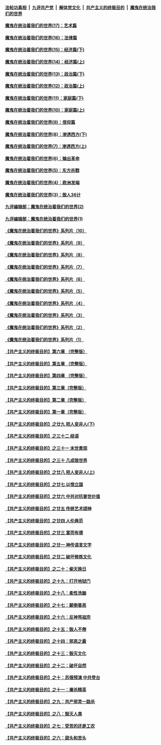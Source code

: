 ####  [法轮功真相](../../../../basic/blob/master/README.md?t=10231531) &nbsp;|&nbsp; [九评共产党](../../../../9ping.md/blob/master/README.md?t=10231531) &nbsp;|&nbsp; [解体党文化](../../../../jtdwh.md/blob/master/README.md?t=10231531)  &nbsp;|&nbsp; [共产主义的终极目的](../../../../gczydzjmd.md/blob/master/README.md?t=10231531) &nbsp;|&nbsp; [魔鬼在统治我们的世界](../../../../mgztzwmdsj.md/blob/master/README.md?t=10231531) 

#### [魔鬼在统治着我们的世界(17)：艺术篇](../pages/nsc422/n10499093.md?t=10231531) 

#### [魔鬼在统治着我们的世界(16)：法律篇](../pages/nsc422/n10485969.md?t=10231531) 

#### [魔鬼在统治着我们的世界(15)：经济篇(下)](../pages/nsc422/n10469975.md?t=10231531) 

#### [魔鬼在统治着我们的世界(14)：经济篇(上)](../pages/nsc422/n10457370.md?t=10231531) 

#### [魔鬼在统治着我们的世界(13)：政治篇(下)](../pages/nsc422/n10448270.md?t=10231531) 

#### [魔鬼在统治着我们的世界(12)：政治篇(上)](../pages/nsc422/n10444576.md?t=10231531) 

#### [魔鬼在统治着我们的世界(11)：家庭篇(下)](../pages/nsc422/n10440961.md?t=10231531) 

#### [魔鬼在统治着我们的世界(10)：家庭篇(上)](../pages/nsc422/n10435448.md?t=10231531) 

#### [魔鬼在统治着我们的世界(9)：信仰篇](../pages/nsc422/n10432159.md?t=10231531) 

#### [魔鬼在统治着我们的世界(8)：渗透西方(下)](../pages/nsc422/n10429603.md?t=10231531) 

#### [魔鬼在统治着我们的世界(7)：渗透西方(上)](../pages/nsc422/n10426013.md?t=10231531) 

#### [魔鬼在统治着我们的世界(6)：输出革命](../pages/nsc422/n10421536.md?t=10231531) 

#### [魔鬼在统治着我们的世界(5)：东方杀戮](../pages/nsc422/n10417707.md?t=10231531) 

#### [魔鬼在统治着我们的世界(4)：欧洲发端](../pages/nsc422/n10414890.md?t=10231531) 

#### [魔鬼在统治着我们的世界(3)：毁人36计](../pages/nsc422/n10411583.md?t=10231531) 

#### [九评编辑部：魔鬼在统治着我们的世界(2)](../pages/nsc422/n10410036.md?t=10231531) 

#### [九评编辑部：魔鬼在统治着我们的世界(1)](../pages/nsc422/n10406825.md?t=10231531) 

#### [《魔鬼在统治着我们的世界》系列片（10）](../pages/nsc422/n12292670.md?t=10231531) 

#### [《魔鬼在统治着我们的世界》系列片（9）](../pages/nsc422/n12290859.md?t=10231531) 

#### [《魔鬼在统治着我们的世界》系列片（8）](../pages/nsc422/n12287445.md?t=10231531) 

#### [《魔鬼在统治着我们的世界》系列片（7）](../pages/nsc422/n12283425.md?t=10231531) 

#### [《魔鬼在统治着我们的世界》系列片（6）](../pages/nsc422/n12282314.md?t=10231531) 

#### [《魔鬼在统治着我们的世界》系列片（5）](../pages/nsc422/n12281419.md?t=10231531) 

#### [《魔鬼在统治着我们的世界》系列片（4）](../pages/nsc422/n12274024.md?t=10231531) 

#### [《魔鬼在统治着我们的世界》系列片（3）](../pages/nsc422/n12271322.md?t=10231531) 

#### [《魔鬼在统治着我们的世界》系列片（2）](../pages/nsc422/n12269049.md?t=10231531) 

#### [《魔鬼在统治着我们的世界》系列片（1）](../pages/nsc422/n12267575.md?t=10231531) 

#### [【共产主义的终极目的】第六章 （完整版）](../pages/nsc422/n11428913.md?t=10231531) 

#### [【共产主义的终极目的】第五章 （完整版）](../pages/nsc422/n11428912.md?t=10231531) 

#### [【共产主义的终极目的】第四章 （完整版）](../pages/nsc422/n11428907.md?t=10231531) 

#### [【共产主义的终极目的】第三章（完整版）](../pages/nsc422/n11428848.md?t=10231531) 

#### [【共产主义的终极目的】第二章（完整版）](../pages/nsc422/n11428831.md?t=10231531) 

#### [【共产主义的终极目的】第一章（完整版）](../pages/nsc422/n11417651.md?t=10231531) 

#### [【共产主义的终极目的】之廿九 把人变非人(下)](../pages/nsc422/n11344140.md?t=10231531) 

#### [【共产主义的终极目的】之三十二 结语](../pages/nsc422/n11360535.md?t=10231531) 

#### [【共产主义的终极目的】之三十一 末世景观](../pages/nsc422/n11351129.md?t=10231531) 

#### [【共产主义的终极目的】之三十 几成狼世界](../pages/nsc422/n11348280.md?t=10231531) 

#### [【共产主义的终极目的】之廿八 把人变非人(上)](../pages/nsc422/n11340492.md?t=10231531) 

#### [【共产主义的终极目的】之廿七 以恨立国](../pages/nsc422/n11336944.md?t=10231531) 

#### [【共产主义的终极目的】之廿六 中共对抗普世价值](../pages/nsc422/n11324785.md?t=10231531) 

#### [【共产主义的终极目的】之廿五 传统艺术颂神](../pages/nsc422/n11296396.md?t=10231531) 

#### [【共产主义的终极目的】之廿四 人伦典范](../pages/nsc422/n11296397.md?t=10231531) 

#### [【共产主义的终极目的】之廿三 富而有德](../pages/nsc422/n11283598.md?t=10231531) 

#### [【共产主义的终极目的】之廿一 神传语言文字](../pages/nsc422/n11263265.md?t=10231531) 

#### [【共产主义的终极目的】之廿二 破坏修炼文化](../pages/nsc422/n11245728.md?t=10231531) 

#### [【共产主义的终极目的】之二十：偷天换日](../pages/nsc422/n11238846.md?t=10231531) 

#### [【共产主义的终极目的】之十九：打开地狱门](../pages/nsc422/n11206376.md?t=10231531) 

#### [【共产主义的终极目的】之十八：柔性洗脑](../pages/nsc422/n11199994.md?t=10231531) 

#### [【共产主义的终极目的】之十七：颠倒善恶](../pages/nsc422/n11179782.md?t=10231531) 

#### [【共产主义的终极目的】之十六：反神骂祖宗](../pages/nsc422/n11166798.md?t=10231531) 

#### [【共产主义的终极目的】之十五：毁人不倦](../pages/nsc422/n11166792.md?t=10231531) 

#### [【共产主义的终极目的】之十四：邪恶之最](../pages/nsc422/n11150249.md?t=10231531) 

#### [【共产主义的终极目的】之十三：毁灭文化](../pages/nsc422/n11135227.md?t=10231531) 

#### [【共产主义的终极目的】之十二：破坏自然](../pages/nsc422/n11135214.md?t=10231531) 

#### [【共产主义的终极目的】之十：苏俄预演 中共登台](../pages/nsc422/n11118424.md?t=10231531) 

#### [【共产主义的终极目的】之十一：屠杀精英](../pages/nsc422/n11118442.md?t=10231531) 

#### [【共产主义的终极目的】之九：共产邪灵一路杀](../pages/nsc422/n11114139.md?t=10231531) 

#### [【共产主义的终极目的】之八：毁灭人类](../pages/nsc422/n11108503.md?t=10231531) 

#### [【共产主义的终极目的】之七：受苦的还是工农](../pages/nsc422/n11101809.md?t=10231531) 

#### [【共产主义的终极目的】之六：甜头和苦头](../pages/nsc422/n11096971.md?t=10231531) 

